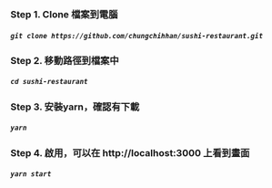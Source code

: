 ### Step 1. Clone 檔案到電腦

##### `git clone https://github.com/chungchihhan/sushi-restaurant.git`

### Step 2. 移動路徑到檔案中

##### `cd sushi-restaurant`

### Step 3. 安裝yarn，確認有下載

##### `yarn`

### Step 4. 啟用，可以在 http://localhost:3000 上看到畫面

##### `yarn start`
